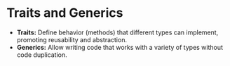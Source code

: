 # Traits and Generics

- **Traits:** Define behavior (methods) that different types can implement, promoting reusability and abstraction.
- **Generics:** Allow writing code that works with a variety of types without code duplication.